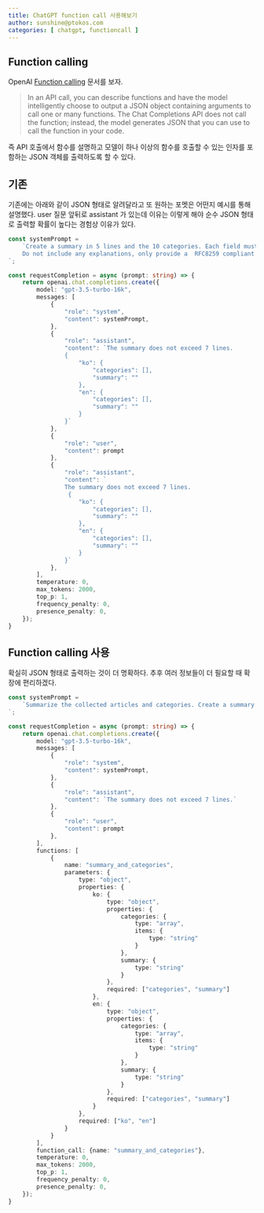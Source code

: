 ```yaml
---
title: ChatGPT function call 사용해보기
author: sunshine@ptokos.com
categories: [ chatgpt, functioncall ]
---
```



## Function calling
OpenAI [Function calling](https://platform.openai.com/docs/guides/function-calling) 문서를 보자.

> In an API call, you can describe functions and have the model intelligently choose to output a JSON object containing arguments to call one or many functions.
> The Chat Completions API does not call the function; instead, the model generates JSON that you can use to call the function in your code.

즉 API 호출에서 함수를 설명하고 모델이 하나 이상의 함수를 호출할 수 있는 인자를 포함하는 JSON 객체를 출력하도록 할 수 있다.


## 기존

기존에는 아래와 같이 JSON 형태로 알려달라고 또 원하는 포멧은 어떤지 예시를 통해 설명했다.
user 질문 앞뒤로 assistant 가 있는데 이유는 이렇게 해야 순수 JSON 형태로 출력할 확률이 높다는 경험상 이유가 있다.

```typescript
const systemPrompt =
    `Create a summary in 5 lines and the 10 categories. Each field must have a value.
    Do not include any explanations, only provide a  RFC8259 compliant JSON response  following this format without deviation.
`;

const requestCompletion = async (prompt: string) => {
    return openai.chat.completions.create({
        model: "gpt-3.5-turbo-16k",
        messages: [
            {
                "role": "system",
                "content": systemPrompt,
            },
            {
                "role": "assistant",
                "content": `The summary does not exceed 7 lines.    
                {
                    "ko": {
                        "categories": [],
                        "summary": ""
                    },
                    "en": {
                        "categories": [],
                        "summary": ""
                    }
                }`
            },
            {
                "role": "user",
                "content": prompt
            },
            {
                "role": "assistant",
                "content": `
                The summary does not exceed 7 lines.     
                 {
                    "ko": {
                        "categories": [],
                        "summary": ""
                    },
                    "en": {
                        "categories": [],
                        "summary": ""
                    }
                }`
            },
        ],
        temperature: 0,
        max_tokens: 2000,
        top_p: 1,
        frequency_penalty: 0,
        presence_penalty: 0,
    });
}
```


## Function calling 사용
확실히 JSON 형태로 출력하는 것이 더 명확하다. 추후 여러 정보들이 더 필요할 때 확장에 편리하겠다.

```typescript
const systemPrompt =
    `Summarize the collected articles and categories. Create a summary in 5 lines and the 10 categories.
`;

const requestCompletion = async (prompt: string) => {
    return openai.chat.completions.create({
        model: "gpt-3.5-turbo-16k",
        messages: [
            {
                "role": "system",
                "content": systemPrompt,
            },
            {
                "role": "assistant",
                "content": `The summary does not exceed 7 lines.`
            },
            {
                "role": "user",
                "content": prompt
            },
        ],
        functions: [
            {
                name: "summary_and_categories",
                parameters: {
                    type: "object",
                    properties: {
                        ko: {
                            type: "object",
                            properties: {
                                categories: {
                                    type: "array",
                                    items: {
                                        type: "string"
                                    }
                                },
                                summary: {
                                    type: "string"
                                }
                            },
                            required: ["categories", "summary"]
                        },
                        en: {
                            type: "object",
                            properties: {
                                categories: {
                                    type: "array",
                                    items: {
                                        type: "string"
                                    }
                                },
                                summary: {
                                    type: "string"
                                }
                            },
                            required: ["categories", "summary"]
                        }
                    },
                    required: ["ko", "en"]
                }
            }
        ],
        function_call: {name: "summary_and_categories"},
        temperature: 0,
        max_tokens: 2000,
        top_p: 1,
        frequency_penalty: 0,
        presence_penalty: 0,
    });
}
```









